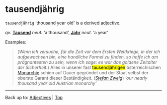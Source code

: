 # tausendjährig

`tausendjährig` ‘thousand year old’ is a [derived adjective](../../derivedAdjectives.md).

*qv.* **[Tausend](../../../nouns/t/ta/Tausend.md)** *neut.* ‘a thousand’, **[Jahr](../../../nouns/j/ja/Jahr.md)** *neut.* ‘a year’

Examples:

> (*Wenn ich versuche, für die Zeit vor dem Ersten Weltkriege, in der ich aufgewachsen bin, eine handliche Formel zu finden, so hoffe ich am prägnantesten zu sein, wenn ich sage: es war das goldene Zeitalter der Sicherheit.*) Alles in unserer fast <mark>tausendjährigen</mark> österreichischen [Monarchie](../../../nouns/m/mo/Monarchie.md) schien auf Dauer gegründet und der Staat selbst der oberste Garant dieser Beständigkeit. (*[Stefan Zweig](../../../texts/StefanZweig/DieWeltDerSicherheit.md)*) *‘our nearly thousand year old Austrian monarchy’*

----

Back up to: [Adjectives](../../index.md) | [Top](../../../index.md)

